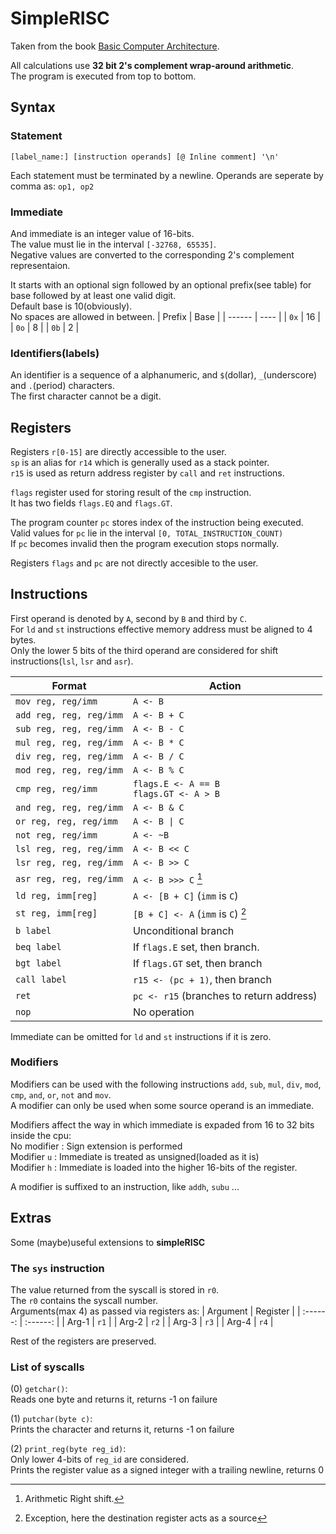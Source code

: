 SimpleRISC
===

Taken from the book [Basic Computer Architecture](https://www.cse.iitd.ac.in/~srsarangi/archbooksoft.html).

All calculations use **32 bit 2's complement wrap-around arithmetic**.  
The program is executed from top to bottom.

Syntax
---
### Statement
```
[label_name:] [instruction operands] [@ Inline comment] '\n'
```
Each statement must be terminated by a newline.
Operands are seperate by comma as: `op1, op2`


### Immediate
And immediate is an integer value of 16-bits.  
The value must lie in the interval `[-32768, 65535]`.  
Negative values are converted to the corresponding 2's complement representaion.

It starts with an optional sign followed by an
optional prefix(see table) for base followed by at least one valid digit.  
Default base is 10(obviously).  
No spaces are allowed in between.
| Prefix | Base |
| ------ | ---- |
| `0x`   | 16   |
| `0o`   | 8    |
| `0b`   | 2    |

### Identifiers(labels)
An identifier is a sequence of a alphanumeric, and `$`(dollar), `_`(underscore) and `.`(period) characters.  
The first character cannot be a digit.

Registers
---
Registers `r[0-15]` are directly accessible to the user.  
`sp` is an alias for `r14` which is generally used as a stack pointer.  
`r15` is used as return address register by `call` and `ret` instructions.

`flags` register used for storing result of the `cmp` instruction.  
It has two fields `flags.EQ` and `flags.GT`.

The program counter `pc` stores index of the instruction being executed.  
Valid values for `pc` lie in the interval `[0, TOTAL_INSTRUCTION_COUNT)`  
If `pc` becomes invalid then the program execution stops normally.

Registers `flags` and `pc` are not directly accesible to the user.


Instructions
---
First operand is denoted by `A`, second by `B` and third by `C`.  
For `ld` and `st` instructions effective memory address must be aligned to 4 bytes.  
Only the lower 5 bits of the third operand are considered for
shift instructions(`lsl`, `lsr` and `asr`).

| Format                  | Action                                     |
| ----------------------- | ------------------------------------------ |
| `mov reg, reg/imm`      | `A <- B`                                   |
| `add reg, reg, reg/imm` | `A <- B + C`                               |
| `sub reg, reg, reg/imm` | `A <- B - C`                               |
| `mul reg, reg, reg/imm` | `A <- B * C`                               |
| `div reg, reg, reg/imm` | `A <- B / C`                               |
| `mod reg, reg, reg/imm` | `A <- B % C`                               |
| `cmp reg, reg/imm`      | `flags.E <- A == B`<br>`flags.GT <- A > B` |
| `and reg, reg, reg/imm` | `A <- B & C`                               |
| `or reg, reg, reg/imm`  | `A <- B \| C`                              |
| `not reg, reg/imm`      | `A <- ~B`                                  |
| `lsl reg, reg, reg/imm` | `A <- B << C`                              |
| `lsr reg, reg, reg/imm` | `A <- B >> C`                              |
| `asr reg, reg, reg/imm` | `A <- B >>> C`    [^1]                     |
| `ld reg, imm[reg]`      | `A <- [B + C]`   (`imm` is `C`)            |
| `st reg, imm[reg]`      | `[B + C] <- A`   (`imm` is `C`) [^2]       |
| `b label`               | Unconditional branch                       |
| `beq label`             | If `flags.E` set, then branch.             |
| `bgt label`             | If `flags.GT` set, then branch             |
| `call label`            | `r15 <- (pc + 1)`, then branch             |
| `ret`                   | `pc <- r15` (branches to return address)   |
| `nop`                   | No operation                               |

Immediate can be omitted for `ld` and `st` instructions if it is zero.

### Modifiers
Modifiers can be used with the following instructions `add`, `sub`, `mul`, `div`, `mod`, `cmp`, `and`, `or`, `not` and `mov`.  
A modifier can only be used when some source operand is an immediate.

Modifiers affect the way in which immediate is expaded from 16 to 32 bits inside the cpu:  
No modifier : Sign extension is performed  
Modifier `u`  : Immediate is treated as unsigned(loaded as it is)  
Modifier `h`  : Immediate is loaded into the higher 16-bits of the register.  

A modifier is suffixed to an instruction, like `addh`, `subu` ...

Extras
---
Some (maybe)useful extensions to **simpleRISC**

### The `sys` instruction

The value returned from the syscall is stored in `r0`.  
The `r0` contains the syscall number.  
Arguments(max 4) as passed via registers as: 
| Argument | Register |
| :------: | :------: |
|  Arg-1   |   `r1`   |
|  Arg-2   |   `r2`   |
|  Arg-3   |   `r3`   |
|  Arg-4   |   `r4`   |

Rest of the registers are preserved.

### List of syscalls

(0) `getchar()`:  
Reads one byte and returns it, returns -1 on failure

(1) `putchar(byte c)`:  
Prints the character and returns it, returns -1 on failure

(2) `print_reg(byte reg_id)`:  
Only lower 4-bits of `reg_id` are considered.  
Prints the register value as a signed integer with a trailing newline, returns 0

[^1]: Arithmetic Right shift.

[^2]: Exception, here the destination register acts as a source

